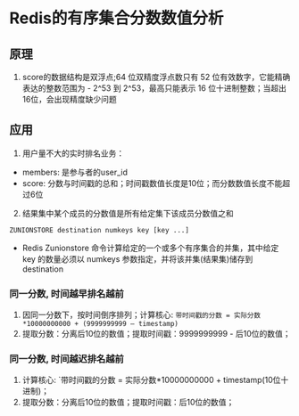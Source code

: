 # Redis的有序集合分数数值分析

## 原理

1. score的数据结构是双浮点;64 位双精度浮点数只有 52 位有效数字，它能精确表达的整数范围为 - 2^53 到 2^53，最高只能表示 16 位十进制整数；当超出16位，会出现精度缺少问题

## 应用

1. 用户量不大的实时排名业务：

- members: 是参与者的user_id
- score: 分数与时间戳的总和；时间戳数值长度是10位；而分数数值长度不能超过6位

2. 结果集中某个成员的分数值是所有给定集下该成员分数值之和

`ZUNIONSTORE destination numkeys key [key ...]`

- Redis Zunionstore 命令计算给定的一个或多个有序集合的并集，其中给定 key 的数量必须以 numkeys 参数指定，并将该并集(结果集)储存到 destination

### 同一分数, 时间越早排名越前

1. 因同一分数下，按时间倒序排列；计算核心: `带时间戳的分数 = 实际分数*10000000000 + (9999999999 – timestamp)`
2. 提取分数：分离后10位的数值；提取时间戳：9999999999 - 后10位的数值；


### 同一分数, 时间越迟排名越前

1. 计算核心: `带时间戳的分数 = 实际分数*10000000000 + timestamp(10位十进制)；
2. 提取分数：分离后10位的数值；提取时间戳：后10位的数值；
